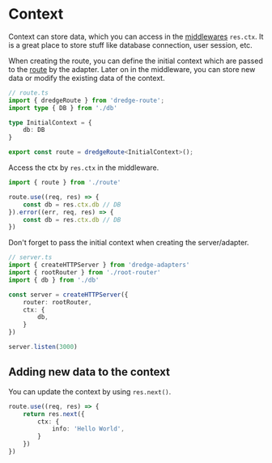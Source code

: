 # Context

Context can store data, which you can access in the [middlewares](middleware.md) `res.ctx`. It is a great place to store stuff like database connection, user session, etc.

When creating the route, you can define the initial context which are passed to the [route](route-and-router.md) by the adapter. Later on in the middleware, you can store new data or modify the existing data of the context.

```ts
// route.ts
import { dredgeRoute } from 'dredge-route';
import type { DB } from './db'

type InitialContext = {
    db: DB
}

export const route = dredgeRoute<InitialContext>(); 
```

Access the ctx by `res.ctx` in the middleware.

```ts
import { route } from './route'

route.use((req, res) => {
    const db = res.ctx.db // DB
}).error((err, req, res) => {
    const db = res.ctx.db // DB
})
```

Don't forget to pass the initial context when creating the server/adapter.

```ts
// server.ts
import { createHTTPServer } from 'dredge-adapters'
import { rootRouter } from './root-router'
import { db } from './db'

const server = createHTTPServer({
    router: rootRouter,
    ctx: {
        db,
    }
})

server.listen(3000)
```

## Adding new data to the context

You can update the context by using `res.next()`.

```ts
route.use((req, res) => {
    return res.next({
        ctx: {
            info: 'Hello World',
        }
    })
})
```